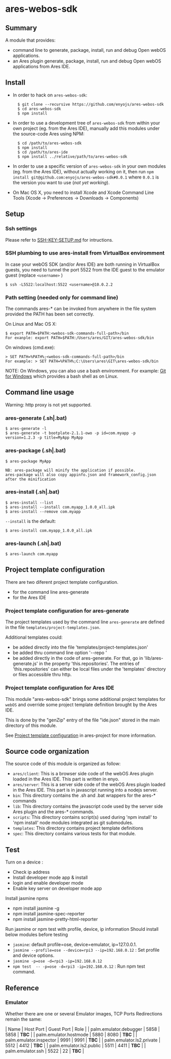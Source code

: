 ares-webos-sdk
==============

Summary
-------

A module that provides:

* command line to generate, package, install, run and debug Open webOS applications.
* an Ares plugin generate, package, install, run and debug Open webOS applications from Ares IDE.

Install
-------

* In order to hack on `ares-webos-sdk`:

		$ git clone --recursive https://github.com/enyojs/ares-webos-sdk
		$ cd ares-webos-sdk
		$ npm install

* In order to use a development tree of `ares-webos-sdk` from within your own project (eg. from the Ares IDE), manually add this modules under the source-code Ares using NPM:

		$ cd /path/to/ares-webos-sdk
		$ npm install
		$ cd /path/to/ares-ide
		$ npm install ../relative/path/to/ares-webos-sdk

* In order to use a specific version of `ares-webos-sdk` in your own modules (eg. from the Ares IDE), without actually working on it, then run `npm install git@github.com:enyojs/ares-webos-sdk#0.0.1` where `0.0.1` is the version you want to use (_not yet working_).
* On Mac OS X, you need to install Xcode and Xcode Command Line Tools (Xcode -> Preferences -> Downloads -> Components)

Setup
-----

### Ssh settings

Please refer to [SSH-KEY-SETUP.md](SSH-KEY-SETUP.md) for intructions.

### SSH plumbing to use ares-install from VirtualBox enviromment

In case your webOS SDK (and/or Ares IDE) are both running in VirtualBox guests, you need to tunnel the port 5522 from the IDE guest to the emulator guest (replace `<username>` )

	$ ssh -L5522:localhost:5522 <username>@10.0.2.2

### Path setting (needed only for command line)

The commands ares-* can be invoked from anywhere in the file system provided the PATH
has been set correctly.

On Linux and Mac OS X:

	$ export PATH=$PATH:<webos-sdk-commands-full-path>/bin
	For exanple: export PATH=$PATH:/Users/ares/GIT/ares-webos-sdk/bin

On windows (cmd.exe):

	> SET PATH=%PATH%;<webos-sdk-commands-full-path>/bin
	For example: > SET PATH=%PATH%;C:\Users\ares\GIT\ares-webos-sdk/bin

NOTE: On Windows, you can also use a bash enviromment.
For example: [Git for Windows](http://code.google.com/p/msysgit/downloads/list?q=full+installer+official+git) which provides a bash shell as on Linux.

Command line usage
------------------

Warning: http proxy is not yet supported.

### ares-generate (.sh|.bat)

	$ ares-generate -l
	$ ares-generate -t bootplate-2.1.1-owo -p id=com.myapp -p version=1.2.3 -p title=MyApp MyApp

### ares-package (.sh|.bat)

	$ ares-package MyApp

	NB: ares-package will minify the application if possible.
	ares-package will also copy appinfo.json and framework_config.json after the minification

### ares-install (.sh|.bat)

	$ ares-install --list
	$ ares-install --install com.myapp_1.0.0_all.ipk
	$ ares-install --remove com.myapp

`--install` is the default:

	$ ares-install com.myapp_1.0.0_all.ipk

### ares-launch (.sh|.bat)

	$ ares-launch com.myapp


Project template configuration
------------------------------

There are two diferent project template configuration.

* for the command line ares-generate
* for the Ares IDE

### Project template configuration for ares-generate

The project templates used by the command line `ares-generate` are defined in the file `templates/project-templates.json`.

Additional templates could:

* be added directly into the file 'templates/project-templates.json'
* be added thru command line option '--repo <filename>'
* be added directly in the code of ares-generate.
For that, go in 'lib/ares-generate.js' in the property 'this.repositories'.
The entries of 'this.repositories' can either be local files under the 'templates' directory or files accessible thru http.

### Project template configuration for Ares IDE

This module "ares-webos-sdk" brings some additional project templates for `webOS` and override some project template definition brought by the Ares IDE.

This is done by the "genZip" entry of the file "ide.json" stored in the main directory of this module.

See [Project template configuration](../../hermes/README.md#project-template-config) in ares-project for more information.

Source code organization
------------------------

The source code of this module is organized as follow:

* `ares/client`: This is a browser side code of the webOS Ares plugin loaded in the Ares IDE. This part is written in enyo.
* `ares/server`: This is a server side code of the webOS Ares plugin loaded in the Ares IDE. This part is in javascript running into a nodejs server.
* `bin`: This directory contains the .sh and .bat wrappers for the ares-* commands
* `lib`: This directory contains the javascript code used by the server side Ares plugin and the ares-* commands.
* `scripts`: This directory contains script(s) used during 'npm install' to 'npm install' node modules integrated as git submodules.
* `templates`: This directory contains project template definitions
* `spec`: This directory contains various tests for that module.

Test
----

Turn on a device :

* Check ip address
* Install developer mode app & install
* login and enable developer mode
* Enable key server on developer mode app

Install jasmine npms

* npm install jasmine -g
* npm install jasmine-spec-reporter
* npm install jasmine-pretty-html-reporter

Run jasmine or npm test with profile, device, ip information
Should install below modules before testing

* `jasmine`: default profile=ose, device=emulator, ip=127.0.0.1.
* `jasmine --profile=ose --device=rpi3 --ip=192.168.0.12` : Set profile and device options.
* `jasmine -p=ose -d=rpi3 -ip=192.168.0.12`
* `npm test  -- -p=ose -d=rpi3 -ip=192.168.0.12` : Run npm test command.

Reference
---------

### Emulator

Whether there are one or several Emulator images, TCP Ports Redirections remain the same:

| Name | Host Port | Guest Port | Role |
| palm.emulator.debugger | 5858 | 5858 | **TBC** |
| palm.emulator.hostmode | 5880 | 8080 | **TBC** |
| palm.emulator.inspector | 9991 | 9991 | **TBC** |
| palm.emulator.ls2.private | 5512 | 4412 | **TBC** |
| palm.emulator.ls2.public | 5511 | 4411 | **TBC** |
| palm.emulator.ssh | 5522 | 22 | **TBC** |
